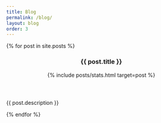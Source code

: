 ```yaml
---
title: Blog
permalink: /blog/
layout: blog
order: 3
---
```


{% for post in site.posts %}
<div class="card post-preview">
    <header>
        <h3 class="post-title">{{ post.title }}</h3>
        {% include posts/stats.html target=post %}
    </header>
    <p class="post-description">{{ post.description }}</p>
    <a class="container-link" href="{{ post.url }}"></a>
</div>
{% endfor %}
